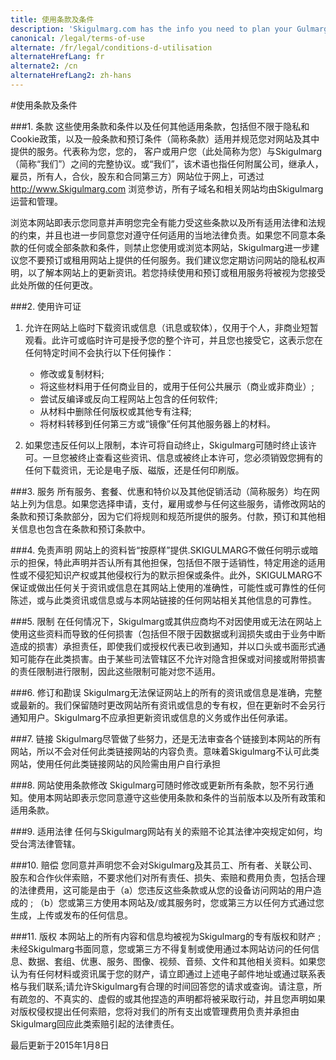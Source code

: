 ```yaml
---
title: 使用条款及条件
description: 'Skigulmarg.com has the info you need to plan your Gulmarg ski day--Trail Maps, Mountain Stats, Operating Hours, Lift Tickets and where to find the best terrain.'
canonical: /legal/terms-of-use
alternate: /fr/legal/conditions-d-utilisation
alternateHrefLang: fr
alternate2: /cn
alternateHrefLang2: zh-hans
---
```


#使用条款及条件

###1. 条款
这些使用条款和条件以及任何其他适用条款，包括但不限于隐私和Cookie政策，以及一般条款和预订条件（简称条款）适用并规范您对网站及其中提供的服务。代表称为您，您的， 客户或用户您（此处简称为您）与Skigulmarg（简称“我们”）之间的完整协议。或“我们”，该术语也指任何附属公司，继承人，雇员，所有人，合伙，股东和合同第三方）网站位于网上，可透过 http://www.Skigulmarg.com 浏览参访，所有子域名和相关网站均由Skigulmarg运营和管理。

浏览本网站即表示您同意并声明您完全有能力受这些条款以及所有适用法律和法规的约束，并且也进一步同意您对遵守任何适用的当地法律负责。如果您不同意本条款的任何或全部条款和条件，则禁止您使用或浏览本网站，Skigulmarg进一步建议您不要预订或租用网站上提供的任何服务。我们建议您定期访问网站的隐私权声明，以了解本网站上的更新资讯。若您持续使用和预订或租用服务将被视为您接受此处所做的任何更改。

###2. 使用许可证
1. 允许在网站上临时下载资讯或信息（讯息或软体），仅用于个人，非商业短暂观看。此许可或临时许可是授予您的整个许可，并且您也接受它，这表示您在任何特定时间不会执行以下任何操作：
    + 修改或复制材料;
    + 将这些材料用于任何商业目的，或用于任何公共展示（商业或非商业）;
    + 尝试反编译或反向工程网站上包含的任何软件;
    + 从材料中删除任何版权或其他专有注释;
    + 将材料转移到任何第三方或“镜像”任何其他服务器上的材料。
    
2. 如果您违反任何以上限制，本许可将自动终止，Skigulmarg可随时终止该许可。一旦您被终止查看这些资讯、信息或被终止本许可，您必须销毁您拥有的任何下载资讯，无论是电子版、磁版，还是任何印刷版。

###3. 服务
所有服务、套餐、优惠和特价以及其他促销活动（简称服务）均在网站上列为信息。如果您选择申请，支付，雇用或参与任何这些服务，请修改网站的条款和预订条款部分，因为它们将规则和规范所提供的服务。付款，预订和其他相关信息也包含在条款和预订条款中。

###4. 免责声明
网站上的资料皆“按原样”提供.SKIGULMARG不做任何明示或暗示的担保，特此声明并否认所有其他担保，包括但不限于适销性，特定用途的适用性或不侵犯知识产权或其他侵权行为的默示担保或条件。此外，SKIGULMARG不保证或做出任何关于资讯或信息在其网站上使用的准确性，可能性或可靠性的任何陈述，或与此类资讯或信息或与本网站链接的任何网站相关其他信息的可靠性。

###5. 限制
在任何情况下，Skigulmarg或其供应商均不对因使用或无法在网站上使用这些资料而导致的任何损害（包括但不限于因数据或利润损失或由于业务中断造成的损害）承担责任，即使我们或授权代表已收到通知，并以口头或书面形式通知可能存在此类损害。由于某些司法管辖区不允许对隐含担保或对间接或附带损害的责任限制进行限制，因此这些限制可能对您不适用。

###6. 修订和勘误
Skigulmarg无法保证网站上的所有的资讯或信息是准确，完整或最新的。我们保留随时更改网站所有资讯或信息的专有权，但在更新时不会另行通知用户。Skigulmarg不应承担更新资讯或信息的义务或作出任何承诺。

###7. 链接
Skigulmarg尽管做了些努力，还是无法审查各个链接到本网站的所有网站，所以不会对任何此类链接网站的内容负责。意味着Skigulmarg不认可此类网站，使用任何此类链接网站的风险需由用户自行承担

###8. 网站使用条款修改
Skigulmarg可随时修改或更新所有条款，恕不另行通知。使用本网站即表示您同意遵守这些使用条款和条件的当前版本以及所有政策和适用条款。

###9. 适用法律
任何与Skigulmarg网站有关的索赔不论其法律冲突规定如何，均受台湾法律管辖。

###10. 赔偿
您同意并声明您不会对Skigulmarg及其员工、所有者、关联公司、股东和合作伙伴索赔，不要求他们对所有责任、损失、索赔和费用负责，包括合理的法律费用，这可能是由于（a）您违反这些条款或从您的设备访问网站的用户造成的 ; （b）您或第三方使用本网站及/或其服务时，您或第三方以任何方式通过您生成，上传或发布的任何信息。

###11. 版权
本网站上的所有内容和信息均被视为Skigulmarg的专有版权和财产 ; 未经Skigulmarg书面同意，您或第三方不得复制或使用通过本网站访问的任何信息、数据、套组、优惠、服务、图像、视频、音频、文件和其他相关资料。如果您认为有任何材料或资讯属于您的财产，请立即通过上述电子邮件地址或通过联系表格与我们联系;请允许Skigulmarg有合理的时间回答您的请求或查询。请注意，所有疏忽的、不真实的、虚假的或其他捏造的声明都将被采取行动，并且您声明如果对版权侵权提出任何索赔，您将对我们的所有支出或管理费用负责并承担由Skigulmarg回应此类索赔引起的法律责任。

最后更新于2015年1月8日
